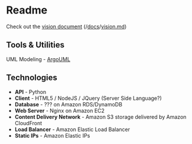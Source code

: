 Readme
======

Check out the <a href="https://github.com/PraetoriumUS/PisoAuction/blob/master/docs/vision.md" title="Vision Document">vision document</a> (/<a href="https://github.com/PraetoriumUS/PisoAuction/tree/master/docs">docs</a>/<a href="https://github.com/PraetoriumUS/PisoAuction/blob/master/docs/vision.md">vision.md</a>)

Tools & Utilities
-----------------
UML Modeling - <a href="http://argouml.tigris.org/" title="ArgoUML">ArgoUML</a>

Technologies
------------
* **API** - Python
* **Client** - HTML5 / NodeJS / JQuery (Server Side Language?)
* **Database** - ??? on Amazon RDS/DynamoDB
* **Web Server** - Nginx on Amazon EC2
* **Content Delivery Network** - Amazon S3 storage delivered by Amazon CloudFront
* **Load Balancer** - Amazon Elastic Load Balancer
* **Static IPs** - Amazon Elastic IPs
